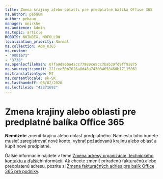 ```yaml
---
title: Zmena krajiny alebo oblasti pre predplatné balíka Office 365
ms.author: pebaum
author: pebaum
manager: mnirkhe
ms.audience: Admin
ms.topic: article
ROBOTS: NOINDEX, NOFOLLOW
localization_priority: Normal
ms.collection: Adm_O365
ms.custom:
- "9001671"
- "3738"
ms.openlocfilehash: 07fa9da6ba42cc77989ce9cc7bab30fd9ff92875
ms.sourcegitcommit: 221cec50b7026a8d48a743034658460b17115061
ms.translationtype: MT
ms.contentlocale: sk-SK
ms.lasthandoff: 03/02/2020
ms.locfileid: "42371692"
---
```

# <a name="change-the-country-or-region-for-your-office-365-subscription"></a>Zmena krajiny alebo oblasti pre predplatné balíka Office 365

**Nemôžete** zmeniť krajinu alebo oblasť predplatného. Namiesto toho budete musieť zaregistrovať nové konto, vybrať požadovanú krajinu alebo oblasť a kúpiť nové predplatné. 

Ďalšie informácie nájdete v téme [Zmena adresy organizácie, technického kontaktu a ďalších](https://docs.microsoft.com/en-us/microsoft-365/admin/manage/change-address-contact-and-more?view=o365-worldwide)informácií. Ak chcete zmeniť priradenú fakturačnú alebo predplatenú adresu, pozrite si [Zmena fakturačných adries pre balík Office 365 pre podniky](https://docs.microsoft.com/en-us/microsoft-365/commerce/billing-and-payments/change-your-billing-addresses?view=o365-worldwide). 
